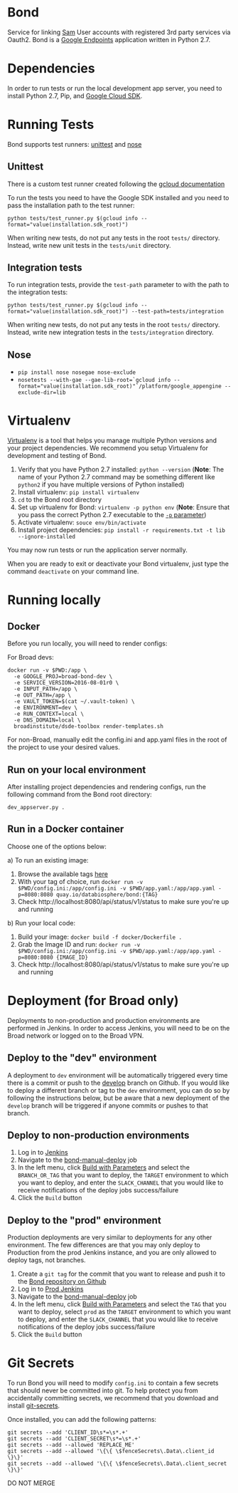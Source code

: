 # Bond

Service for linking [Sam](https://github.com/broadinstitute/sam) User accounts with registered 3rd party services via
Oauth2. Bond is a [Google Endpoints](https://cloud.google.com/endpoints/) application written in Python 2.7.

# Dependencies

In order to run tests or run the local development app server, you need to install Python 2.7, Pip, and [Google Cloud SDK](https://cloud.google.com/sdk/install).

# Running Tests

Bond supports test runners: [unittest](https://docs.python.org/2/library/unittest.html) and 
[nose](https://github.com/Trii/NoseGAE) 

## Unittest

There is a custom test runner created following the [gcloud documentation](https://cloud.google.com/appengine/docs/standard/python/tools/localunittesting#Python_Setting_up_a_testing_framework)

To run the tests you need to have the Google SDK installed and you need to pass the installation path to the test runner:

`python tests/test_runner.py $(gcloud info --format="value(installation.sdk_root)")`

When writing new tests, do not put any tests in the root `tests/` directory.  Instead, write new unit tests in the 
`tests/unit` directory.

## Integration tests

To run integration tests, provide the `test-path` parameter to with the path to the integration tests:

`python tests/test_runner.py $(gcloud info --format="value(installation.sdk_root)") --test-path=tests/integration`

When writing new tests, do not put any tests in the root `tests/` directory.  Instead, write new integration tests in 
the `tests/integration` directory.

## Nose
* `pip install nose nosegae nose-exclude`
* ```nosetests --with-gae --gae-lib-root=`gcloud info --format="value(installation.sdk_root)"`/platform/google_appengine --exclude-dir=lib```

# Virtualenv

[Virtualenv](https://virtualenv.pypa.io/en/stable/) is a tool that helps you manage multiple Python versions and your 
project dependencies.  We recommend you setup Virtualenv for development and testing of Bond.

1. Verify that you have Python 2.7 installed: `python --version`
(**Note**: The name of your Python 2.7 command may be something different like `python2` if you have multiple versions 
of Python installed)
1. Install virtualenv: `pip install virtualenv`
1. `cd` to the Bond root directory
1. Set up virtualenv for Bond: `virtualenv -p python env` 
(**Note**: Ensure that you pass the correct Python 2.7 executable to the [`-p` parameter](https://virtualenv.pypa.io/en/stable/reference/#cmdoption-p)) 
1. Activate virtualenv: `souce env/bin/activate`
1. Install project dependencies: `pip install -r requirements.txt -t lib --ignore-installed`

You may now run tests or run the application server normally.

When you are ready to exit or deactivate your Bond virtualenv, just type the command `deactivate` on your command line.

# Running locally

## Docker

Before you run locally, you will need to render configs:

For Broad devs:

```
docker run -v $PWD:/app \
  -e GOOGLE_PROJ=broad-bond-dev \
  -e SERVICE_VERSION=2016-08-01r0 \
  -e INPUT_PATH=/app \
  -e OUT_PATH=/app \
  -e VAULT_TOKEN=$(cat ~/.vault-token) \
  -e ENVIRONMENT=dev \
  -e RUN_CONTEXT=local \
  -e DNS_DOMAIN=local \
  broadinstitute/dsde-toolbox render-templates.sh
```
  
For non-Broad, manually edit the config.ini and app.yaml files in the root of the project to use your desired values.

## Run on your local environment

After installing project dependencies and rendering configs, run the following command from the Bond root directory:

```dev_appserver.py .```

## Run in a Docker container

Choose one of the options below:

a) To run an existing image:

1) Browse the available tags [here](https://quay.io/repository/databiosphere/bond?tag=latest&tab=tags)
2) With your tag of choice, run `docker run -v $PWD/config.ini:/app/config.ini -v $PWD/app.yaml:/app/app.yaml -p=8080:8080 quay.io/databiosphere/bond:{TAG}`
3) Check http://localhost:8080/api/status/v1/status to make sure you're up and running

b) Run your local code:

1) Build your image: `docker build -f docker/Dockerfile .`
2) Grab the Image ID and run: `docker run -v $PWD/config.ini:/app/config.ini -v $PWD/app.yaml:/app/app.yaml -p=8080:8080 {IMAGE_ID}`
3) Check http://localhost:8080/api/status/v1/status to make sure you're up and running

# Deployment (for Broad only)

Deployments to non-production and production environments are performed in Jenkins.  In order to access Jenkins, you
will need to be on the Broad network or logged on to the Broad VPN.

## Deploy to the "dev" environment

A deployment to `dev` environment will be automatically triggered every time there is a commit or push to the 
[develop](https://github.com/DataBiosphere/bond/tree/develop) branch on Github.  If you would like to deploy a different 
branch or tag to the `dev` environment, you can do so by following the instructions below, but be aware that a new
deployment of the `develop` branch will be triggered if anyone commits or pushes to that branch.

## Deploy to non-production environments

1. Log in to [Jenkins](https://fc-jenkins.dsp-techops.broadinstitute.org/) 
1. Navigate to the [bond-manual-deploy](https://fc-jenkins.dsp-techops.broadinstitute.org/view/Indie%20Deploys/job/bond-manual-deploy/)
   job
1. In the left menu, click [Build with Parameters](https://fc-jenkins.dsp-techops.broadinstitute.org/view/Indie%20Deploys/job/bond-manual-deploy/build?delay=0sec)
   and select the `BRANCH_OR_TAG` that you want to deploy, the `TARGET` environment to which you want to deploy, and enter
   the `SLACK_CHANNEL` that you would like to receive notifications of the deploy jobs success/failure  
1. Click the `Build` button

## Deploy to the "prod" environment

Production deployments are very similar to deployments for any other environment.  The few differences are that you may 
only deploy to Production from the prod Jenkins instance, and you are only allowed to deploy tags, not branches.

1. Create a `git tag` for the commit that you want to release and push it to the [Bond repository on Github](https://github.com/DataBiosphere/bond)
1. Log in to [Prod Jenkins](https://fcprod-jenkins.dsp-techops.broadinstitute.org/)
1. Navigate to the [bond-manual-deploy](https://fcprod-jenkins.dsp-techops.broadinstitute.org/view/Indie%20Deploys/job/bond-manual-deploy/)
   job
1. In the left menu, click [Build with Parameters](https://fcprod-jenkins.dsp-techops.broadinstitute.org/view/Indie%20Deploys/job/bond-manual-deploy/build?delay=0sec)
   and select the `TAG` that you want to deploy, select `prod` as the `TARGET` environment to which you want to deploy, 
   and enter the `SLACK_CHANNEL` that you would like to receive notifications of the deploy 
   jobs success/failure  
1. Click the `Build` button

# Git Secrets

To run Bond you will need to modify `config.ini` to contain a few secrets that should never be committed into git.  To 
help protect you from accidentally committing secrets, we recommend that you download and install 
[git-secrets](https://github.com/awslabs/git-secrets).

Once installed, you can add the following patterns:

```
git secrets --add 'CLIENT_ID\s*=\s*.+'
git secrets --add 'CLIENT_SECRET\s*=\s*.+'
git secrets --add --allowed 'REPLACE_ME'
git secrets --add --allowed '\{\{ \$fenceSecrets\.Data\.client_id \}\}'
git secrets --add --allowed '\{\{ \$fenceSecrets\.Data\.client_secret \}\}'
```

DO NOT MERGE